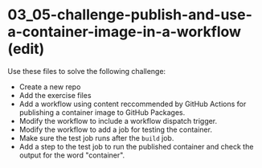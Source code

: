 # 03_05-challenge-publish-and-use-a-container-image-in-a-workflow (edit)
Use these files to solve the following challenge:
- Create a new repo
- Add the exercise files
- Add a workflow using content reccommended by GitHub Actions for publishing a container image to GitHub Packages.
- Modify the workflow to include a workflow dispatch trigger.
- Modify the workflow to add a job for testing the container.
- Make sure the test job runs after the `build` job.
- Add a step to the test job to run the published container and check the output for the word "container".
